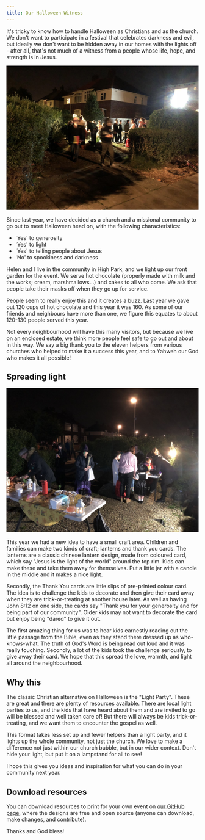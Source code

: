 ```yaml
---
title: Our Halloween Witness
---
```


It's tricky to know how to handle Halloween as Christians and as the church. We don't want to participate in a festival that celebrates darkness and evil, but ideally we don't want to be hidden away in our homes with the lights off - after all, that's not much of a witness from a people whose life, hope, and strength is in Jesus.

<img alt="People at the halloween witness" src="/photo/hallow1.jpg" class="w-100 fr-l w-40-l">

Since last year, we have decided as a church and a missional community to go out to meet Halloween head on, with the following characteristics:

 * 'Yes' to generosity
 * 'Yes' to light
 * 'Yes' to telling people about Jesus
 * 'No' to spookiness and darkness
 
Helen and I live in the community in High Park, and we light up our front garden for the event. We serve hot chocolate (properly made with milk and the works; cream, marshmallows...) and cakes to all who come. We ask that people take their masks off when they go up for service.

People seem to really enjoy this and it creates a buzz. Last year we gave out 120 cups of hot chocolate and this year it was 160. As some of our friends and neighbours have more than one, we figure this equates to about 120-130 people served this year.

Not every neighbourhood will have this many visitors, but because we live on an enclosed estate, we think more people feel safe to go out and about in this way. We say a big thank you to the eleven helpers from various churches who helped to make it a success this year, and to Yahweh our God who makes it all possible!

## Spreading light

<img alt="Kids enjoying crafts for the gospel" src="/photo/hallow2.jpg" class="w-100 fr-l w-40-l">

This year we had a new idea to have a small craft area. Children and families can make two kinds of craft; lanterns and thank you cards. The lanterns are a classic chinese lantern design, made from coloured card, which say "Jesus is the light of the world" around the top rim. Kids can make these and take them away for themselves. Put a little jar with a candle in the middle and it makes a nice light.

Secondly, the Thank You cards are little slips of pre-printed colour card. The idea is to challenge the kids to decorate and then give their card away when they are trick-or-treating at another house later. As well as having John 8:12 on one side, the cards say "Thank you for your generosity and for being part of our community". Older kids may not want to decorate the card but enjoy being "dared" to give it out.

The first amazing thing for us was to hear kids earnestly reading out the little passage from the Bible, even as they stand there dressed up as who-knows-what. The truth of God's Word is being read out loud and it was really touching. Secondly, a lot of the kids took the challenge seriously, to give away their card. We hope that this spread the love, warmth, and light all around the neighbourhood. 

## Why this

The classic Christian alternative on Halloween is the "Light Party". These are great and there are plenty of resources available. There are local light parties to us, and the kids that have heard about them and are invited to go will be blessed and well taken care of! But there will always be kids trick-or-treating, and we want them to encounter the gospel as well.

This format takes less set up and fewer helpers than a light party, and it lights up the whole community, not just the church. We love to make a difference not just within our church bubble, but in our wider context. Don't hide your light, but put it on a lampstand for all to see!

I hope this gives you ideas and inspiration for what you can do in your community next year.

## Download resources

You can download resources to print for your own event on [our GitHub page][gh], where the designs are free and open source (anyone can download, make changes, and contribute).

Thanks and God bless!

[gh]: https://github.com/canningroad